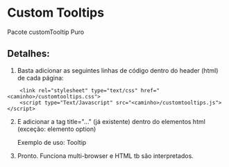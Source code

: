 Custom Tooltips
===============

Pacote customTooltip Puro


Detalhes:
--------

1) Basta adicionar as seguintes linhas de código dentro do header (html) de cada página:

```
	<link rel="stylesheet" type="text/css" href="<caminho>/customtooltips.css">
	<script type="Text/Javascript" src="<caminho>/customtooltips.js"></script>
```


2) E adicionar a tag title="..." (já existente) dentro do elementos html (exceção: elemento option)

	Exemplo de uso: <span title="Aqui <b>tooltip personalizado</b>!">Tooltip</span>


3) Pronto. Funciona multi-browser e HTML tb são interpretados.
